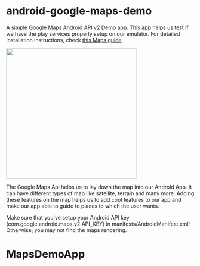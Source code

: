 android-google-maps-demo
========================

A simple Google Maps Android API v2 Demo app. This app helps us test if we have the play services properly setup on our emulator. For detailed installation instructions, check [this Maps guide](https://github.com/thecodepath/android_guides/wiki/Google-Maps-Fragment-Guide)

<img src="http://i.imgur.com/3KFfS9G.png" width="350" />

The Google Maps Api helps us to lay down the map into our Android App. It can have different types of map like satellite, terrain and many more. Adding these features on the map helps us to add cool features to our app and make our app able to guide to places to which the user wants.

Make sure that you've setup your Android API key (com.google.android.maps.v2.API_KEY) in manifests/AndroidManifest.xml!  Otherwise, you may not find the maps rendering.
# MapsDemoApp
